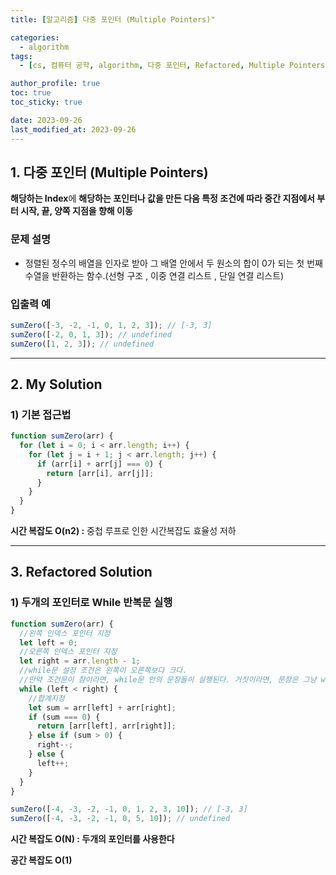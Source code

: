 ```yaml
---
title: [알고리즘] 다중 포인터 (Multiple Pointers)"

categories:
  - algorithm
tags:
  - [cs, 컴퓨터 공학, algorithm, 다중 포인터, Refactored, Multiple Pointers]

author_profile: true
toc: true
toc_sticky: true

date: 2023-09-26
last_modified_at: 2023-09-26
---
```


## 1. **다중 포인터 (Multiple Pointers)**

**해당하는 Index**에 **해당하는 포인터나 값을 만든 다음 특정 조건에 따라 중간 지점에서 부터 시작, 끝, 양쪽 지점을 향해 이동**

### 문제 설명

- 정렬된 정수의 배열을 인자로 받아 그 배열 안에서 두 원소의 합이 0가 되는 첫 번째 수열을 반환하는 함수.(선형 구조 , 이중 연결 리스트 , 단일 연결 리스트)

### 입출력 예

```jsx
sumZero([-3, -2, -1, 0, 1, 2, 3]); // [-3, 3]
sumZero([-2, 0, 1, 3]); // undefined
sumZero([1, 2, 3]); // undefined
```

---

## 2. My **Solution**

### 1) 기본 접근법

```jsx
function sumZero(arr) {
  for (let i = 0; i < arr.length; i++) {
    for (let j = i + 1; j < arr.length; j++) {
      if (arr[i] + arr[j] === 0) {
        return [arr[i], arr[j]];
      }
    }
  }
}
```

**시간 복잡도 O(n2) :** 중첩 루프로 인한 시간복잡도 효율성 저하

---

## 3. **Refactored Solution**

### 1) **두개의 포인터로 While 반복문 실행**

```jsx
function sumZero(arr) {
  //왼쪽 인덱스 포인터 지정
  let left = 0;
  //오른쪽 인덱스 포인터 지정
  let right = arr.length - 1;
  //while문 설정 조건은 왼쪽이 오른쪽보다 크다.
  //만약 조건문이 참이라면, while문 안의 문장들이 실행된다. 거짓이라면, 문장은 그냥 while 반복문 후로 넘어간다.
  while (left < right) {
    //합계지정
    let sum = arr[left] + arr[right];
    if (sum === 0) {
      return [arr[left], arr[right]];
    } else if (sum > 0) {
      right--;
    } else {
      left++;
    }
  }
}

sumZero([-4, -3, -2, -1, 0, 1, 2, 3, 10]); // [-3, 3]
sumZero([-4, -3, -2, -1, 0, 5, 10]); // undefined
```

**시간 복잡도 O(N) : 두개의 포인터를 사용한다**

**공간 복잡도 O(1)**
